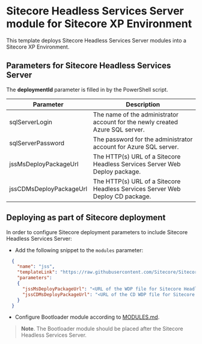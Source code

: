 # Sitecore Headless Services Server module for Sitecore XP Environment

This template deploys Sitecore Headless Services Server modules into a Sitecore XP Environment.

## Parameters for Sitecore Headless Services Server

The **deploymentId**  parameter is filled in by the PowerShell script.

| Parameter                                 | Description
--------------------------------------------|------------------------------------------------
| sqlServerLogin                            | The name of the administrator account for the newly created Azure SQL server.
| sqlServerPassword                         | The password for the administrator account for Azure SQL server.
| jssMsDeployPackageUrl                     | The HTTP(s) URL of a Sitecore Headless Services Server Web Deploy package.
| jssCDMsDeployPackageUrl                   | The HTTP(s) URL of a Sitecore Headless Services Server Web Deploy CD package.

## Deploying as part of Sitecore deployment

In order to configure Sitecore deployment parameters to include Sitecore Headless Services Server:

* Add the following snippet to the `modules` parameter:
```JSON
  {
    "name": "jss",
    "templateLink": "https://raw.githubusercontent.com/Sitecore/Sitecore-Azure-Quickstart-Templates/master/JSS/xp/azuredeploy.json",
    "parameters":
    {
      "jssMsDeployPackageUrl": "<URL of the WDP file for Sitecore Headless Services Server *.scwdp>",
      "jssCDMsDeployPackageUrl": "<URL of the CD WDP file for Sitecore Headless Services Server *.scwdp>"
    }
  }
```

* Configure Bootloader module according to [MODULES.md](../../MODULES.md). 
> **Note**. The Bootloader module should be placed after the Sitecore Headless Services Server.